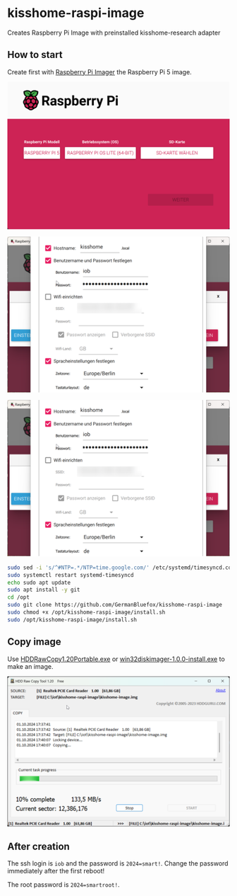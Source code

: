 # kisshome-raspi-image
Creates Raspberry Pi Image with preinstalled kisshome-research adapter

## How to start
Create first with [Raspberry Pi Imager](https://www.raspberrypi.com/software/) the Raspberry Pi 5 image.

![step1](step1.png)

![step2](step2.png)

![step3](step2.png)

```bash
sudo sed -i 's/^#NTP=.*/NTP=time.google.com/' /etc/systemd/timesyncd.conf
sudo systemctl restart systemd-timesyncd
echo sudo apt update
sudo apt install -y git
cd /opt
sudo git clone https://github.com/GermanBluefox/kisshome-raspi-image
sudo chmod +x /opt/kisshome-raspi-image/install.sh
sudo /opt/kisshome-raspi-image/install.sh
```

## Copy image
Use [HDDRawCopy1.20Portable.exe](https://hddguru.com/software/HDD-Raw-Copy-Tool/HDDRawCopy1.20Portable.exe) or [win32diskimager-1.0.0-install.exe](https://sourceforge.net/projects/win32diskimager/files/latest/download) to make an image.

![step4](step4.png)

## After creation
The ssh login is `iob` and the password is `2024=smart!`. Change the password immediately after the first reboot!

The root password is `2024=smartroot!`.
